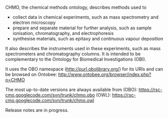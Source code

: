 CHMO, the chemical methods ontology, describes methods used to

  * collect data in chemical experiments, such as mass spectrometry and electron microscopy
  * prepare and separate material for further analysis, such as sample ionisation, chromatography, and electrophoresis
  * synthesise materials, such as epitaxy and continuous vapour deposition

It also describes the instruments used in these experiments, such as mass spectrometers and chromatography columns. It is intended to be complementary to the Ontology for Biomedical Investigations (OBI).

It uses the OBO namespace (http://purl.obolibrary.org/) for its URIs and can be browsed on Ontobee: http://www.ontobee.org/browser/index.php?o=CHMO

The most up-to-date versions are always available from
(OBO): https://rsc-cmo.googlecode.com/svn/trunk/chmo.obo
(OWL): https://rsc-cmo.googlecode.com/svn/trunk/chmo.owl

Release notes are in progress.
